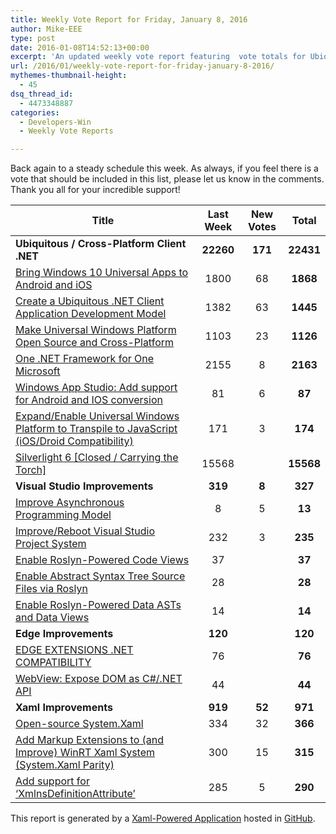 ```yaml
---
title: Weekly Vote Report for Friday, January 8, 2016
author: Mike-EEE
type: post
date: 2016-01-08T14:52:13+00:00
excerpt: 'An updated weekly vote report featuring  vote totals for Ubiquitous / Cross-Platform Client .NET (22431 Votes), Visual Studio Improvements (327 Votes), Edge Improvements (120 Total Votes), and Xaml Improvements (971 Total Votes).'
url: /2016/01/weekly-vote-report-for-friday-january-8-2016/
mythemes-thumbnail-height:
  - 45
dsq_thread_id:
  - 4473348887
categories:
  - Developers-Win
  - Weekly Vote Reports

---
```

Back again to a steady schedule this week. As always, if you feel there is a vote that should be included in this list, please let us know in the comments. Thank you all for your incredible support!

| Title                                                                                              | Last Week |      <span class="new">New Votes</span>       |   Total   |
| -------------------------------------------------------------------------------------------------- |:---------:|:---------------------------------------------:|:---------:|
| **Ubiquitous / Cross-Platform Client .NET**                                                        | **22260** | <span class="new"><strong>171</strong></span> | **22431** |
| [Bring Windows 10 Universal Apps to Android and iOS][1]                                            |   1800    |          <span class="new">68</span>          | **1868**  |
| [Create a Ubiquitous .NET Client Application Development Model][2]                                 |   1382    |          <span class="new">63</span>          | **1445**  |
| [Make Universal Windows Platform Open Source and Cross-Platform][3]                                |   1103    |          <span class="new">23</span>          | **1126**  |
| [One .NET Framework for One Microsoft][4]                                                          |   2155    |          <span class="new">8</span>           | **2163**  |
| [Windows App Studio: Add support for Android and IOS conversion][5]                                |    81     |          <span class="new">6</span>           |  **87**   |
| [Expand/Enable Universal Windows Platform to Transpile to JavaScript (iOS/Droid Compatibility)][6] |    171    |          <span class="new">3</span>           |  **174**  |
| [Silverlight 6 [Closed / Carrying the Torch]][7]                                                   |   15568   |           <span class="new"></span>           | **15568** |
| **Visual Studio Improvements**                                                                     |  **319**  |  <span class="new"><strong>8</strong></span>  |  **327**  |
| [Improve Asynchronous Programming Model][8]                                                        |     8     |          <span class="new">5</span>           |  **13**   |
| [Improve/Reboot Visual Studio Project System][9]                                                   |    232    |          <span class="new">3</span>           |  **235**  |
| [Enable Roslyn-Powered Code Views][10]                                                             |    37     |           <span class="new"></span>           |  **37**   |
| [Enable Abstract Syntax Tree Source Files via Roslyn][11]                                          |    28     |           <span class="new"></span>           |  **28**   |
| [Enable Roslyn-Powered Data ASTs and Data Views][12]                                               |    14     |           <span class="new"></span>           |  **14**   |
| **Edge Improvements**                                                                              |  **120**  |  <span class="new"><strong></strong></span>   |  **120**  |
| [EDGE EXTENSIONS .NET COMPATIBILITY][13]                                                           |    76     |           <span class="new"></span>           |  **76**   |
| [WebView: Expose DOM as C#/.NET API][14]                                                           |    44     |           <span class="new"></span>           |  **44**   |
| **Xaml Improvements**                                                                              |  **919**  | <span class="new"><strong>52</strong></span>  |  **971**  |
| [Open-source System.Xaml][15]                                                                      |    334    |          <span class="new">32</span>          |  **366**  |
| [Add Markup Extensions to (and Improve) WinRT Xaml System (System.Xaml Parity)][16]                |    300    |          <span class="new">15</span>          |  **315**  |
| [Add support for &#8216;XmlnsDefinitionAttribute&#8217;][17]                                       |    285    |          <span class="new">5</span>           |  **290**  |

This report is generated by a [Xaml-Powered Application][18] hosted in [GitHub][19].

 [1]: https://visualstudio.uservoice.com/forums/121579-visual-studio-2015/suggestions/8912350-bring-windows-10-universal-apps-to-android-and-ios
 [2]: http://visualstudio.uservoice.com/forums/121579-visual-studio/suggestions/10027638-create-a-ubiquitous-net-client-application-develo
 [3]: https://wpdev.uservoice.com/forums/110705-dev-platform/suggestions/7989744-make-universal-windows-platform-open-source-and-cr
 [4]: http://visualstudio.uservoice.com/forums/121579-visual-studio-2015/suggestions/4249140-one-net-framework-for-one-microsoft
 [5]: https://wpdev.uservoice.com/forums/216486-windows-app-studio/suggestions/9550647-add-support-for-andriod-and-ios-conversion
 [6]: https://wpdev.uservoice.com/forums/110705-dev-platform/suggestions/7897380-expand-enable-universal-windows-platform-to-transp
 [7]: http://visualstudio.uservoice.com/forums/121579-visual-studio/suggestions/3556619-silverlight-6
 [8]: http://visualstudio.uservoice.com/forums/121579-visual-studio/suggestions/9126493-improve-asynchronous-programming-model
 [9]: http://visualstudio.uservoice.com/forums/121579-visual-studio/suggestions/9347001-improve-reboot-visual-studio-project-system
 [10]: http://visualstudio.uservoice.com/forums/121579-visual-studio/suggestions/10020390-enable-roslyn-powered-code-views
 [11]: http://visualstudio.uservoice.com/forums/121579-visual-studio-2015/suggestions/7066885-enable-abstract-syntax-tree-source-files-via-rosly
 [12]: http://visualstudio.uservoice.com/forums/121579-visual-studio/suggestions/10020525-enable-roslyn-powered-data-asts-and-data-views
 [13]: https://wpdev.uservoice.com/forums/257854-microsoft-edge-developer/suggestions/9467958-edge-extensions-net-compatibility
 [14]: https://wpdev.uservoice.com/forums/110705-dev-platform/suggestions/9126583-webview-expose-dom-as-c-net-api
 [15]: http://visualstudio.uservoice.com/forums/121579-visual-studio-2015/suggestions/11234259-open-source-system-xaml
 [16]: https://wpdev.uservoice.com/forums/110705-dev-platform/suggestions/7232264-add-markup-extensions-to-and-improve-winrt-xaml
 [17]: https://wpdev.uservoice.com/forums/110705-universal-windows-platform/suggestions/9523650-add-support-for-xmlnsdefinitionattribute
 [18]: https://imgflip.com/i/h6ho2
 [19]: https://github.com/DevelopersWin/VoteReporter
